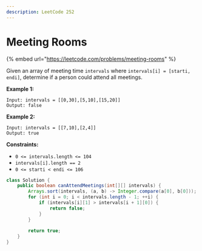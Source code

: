```yaml
---
description: LeetCode 252
---
```


# Meeting Rooms

{% embed url="https://leetcode.com/problems/meeting-rooms" %}



Given an array of meeting time `intervals` where `intervals[i] = [starti, endi]`, determine if a person could attend all meetings.

&#x20;

**Example 1:**

```
Input: intervals = [[0,30],[5,10],[15,20]]
Output: false
```

**Example 2:**

```
Input: intervals = [[7,10],[2,4]]
Output: true
```

&#x20;

**Constraints:**

* `0 <= intervals.length <= 104`
* `intervals[i].length == 2`
* `0 <= starti < endi <= 106`

```java
class Solution {
    public boolean canAttendMeetings(int[][] intervals) {
        Arrays.sort(intervals, (a, b) -> Integer.compare(a[0], b[0]));
        for (int i = 0; i < intervals.length - 1; ++i) {
            if (intervals[i][1] > intervals[i + 1][0]) {
                return false;
            }
        }
        
        return true;
    }
}
```
